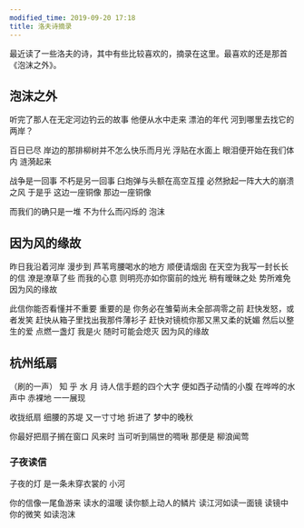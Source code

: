 ```yaml
---
modified_time: 2019-09-20 17:18
title: 洛夫诗摘录
---
```


最近读了一些洛夫的诗，其中有些比较喜欢的，摘录在这里。最喜欢的还是那首《泡沫之外》。

## 泡沫之外

听完了那人在无定河边钓云的故事
他便从水中走来
漂泊的年代
河到哪里去找它的两岸？

百日已尽
岸边的那排柳树并不怎么快乐而月光
浮贴在水面上
眼泪便开始在我们体内
涟漪起来

战争是一回事
不朽是另一回事
臼炮弹与头额在高空互撞
必然掀起一阵大大的崩溃之风
于是乎
这边一座铜像
那边一座铜像

而我们的确只是一堆
不为什么而闪烁的
泡沫

## 因为风的缘故

昨日我沿着河岸
漫步到
芦苇弯腰喝水的地方
顺便请烟囱
在天空为我写一封长长的信
潦是潦草了些
而我的心意
则明亮亦如你窗前的烛光
稍有暧昧之处
势所难免
因为风的缘故

此信你能否看懂并不重要
重要的是
你务必在雏菊尚未全部凋零之前
赶快发怒，或者发笑
赶快从箱子里找出我那件薄衫子
赶快对镜梳你那又黑又柔的妩媚
然后以整生的爱
点燃一盏灯
我是火
随时可能会熄灭
因为风的缘故

## 杭州纸扇

（刷的一声）
知
乎
水
月
诗人信手题的四个大字
便如西子动情的小腹
在哗哗的水声中
赤裸地
一一展现

收拢纸扇
细腰的苏堤
又一寸寸地
折进了
梦中的晚秋

你最好把扇子搁在窗口
风来时
当可听到隔世的啁啾
那便是
柳浪闻莺

### 子夜读信

子夜的灯
是一条未穿衣裳的
小河

你的信像一尾鱼游来
读水的温暖
读你额上动人的鳞片
读江河如读一面镜
读镜中你的微笑
如读泡沫
